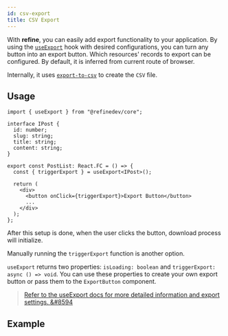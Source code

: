 ```yaml
---
id: csv-export
title: CSV Export
---
```


With **refine**, you can easily add export functionality to your application. By using the [`useExport`][useexport] hook with desired configurations, you can turn any button into an export button. Which resources' records to export can be configured. By default, it is inferred from current route of browser.

Internally, it uses [`export-to-csv`][export-to-csv] to create the `CSV` file.

## Usage

```tsx title="pages/posts/list.tsx"
import { useExport } from "@refinedev/core";

interface IPost {
  id: number;
  slug: string;
  title: string;
  content: string;
}

export const PostList: React.FC = () => {
  const { triggerExport } = useExport<IPost>();

  return (
    <div>
      <button onClick={triggerExport}>Export Button</button>
      ...
    </div>
  );
};
```

After this setup is done, when the user clicks the button, download process will initialize.

Manually running the `triggerExport` function is another option.

`useExport` returns two properties: `isLoading: boolean` and `triggerExport: async () => void`. You can use these properties to create your own export button or pass them to the `ExportButton` component.

> [Refer to the useExport docs for more detailed information and export settings. &#8594][useexport]

## Example

<CodeSandboxExample path="import-export-antd" />

[useexport]: /docs/core/hooks/utilities/use-export
[export-to-csv]: https://github.com/alexcaza/export-to-csv
